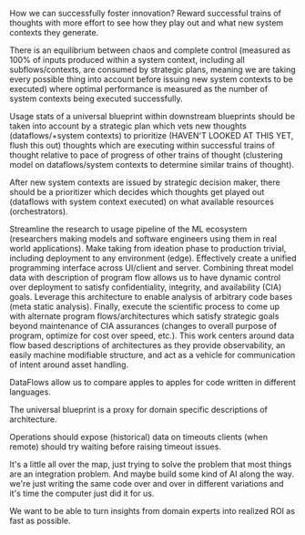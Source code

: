 How we can successfully foster innovation? Reward successful trains of thoughts with more effort to see how they play out and what new system contexts they generate.

There is an equilibrium between chaos and complete control (measured as 100% of inputs produced within a system context, including all subflows/contexts, are consumed by strategic plans, meaning we are taking every possible thing into account before issuing new system contexts to be executed) where optimal performance is measured as the number of system contexts being executed successfully.

Usage stats of a universal blueprint within downstream blueprints should be taken into account by a strategic plan which vets new thoughts (dataflows/+system contexts) to prioritize (HAVEN'T LOOKED AT THIS YET, flush this out) thoughts which are executing within successful trains of thought relative to pace of progress of other trains of thought (clustering model on dataflows/system contexts to determine similar trains of thought).

After new system contexts are issued by strategic decision maker, there should be a prioritizer which decides which thoughts get played out (dataflows with system context executed) on what available resources (orchestrators).

Streamline the research to usage pipeline of the ML ecosystem (researchers making models and software engineers using them in real world applications). Make taking from ideation phase to production trivial, including deployment to any environment (edge). Effectively create a unified programming interface across UI/client and server. Combining threat model data with description of program flow allows us to have dynamic control over deployment to satisfy confidentiality, integrity, and availability (CIA) goals. Leverage this architecture to enable analysis of arbitrary code bases (meta static analysis). Finally, execute the scientific process to come up with alternate program flows/architectures which satisfy strategic goals beyond maintenance of CIA assurances (changes to overall purpose of program, optimize for cost over speed, etc.). This work centers around data flow based descriptions of architectures as they provide observability, an easily machine modifiable structure, and act as a vehicle for communication of intent around asset handling.

DataFlows allow us to compare apples to apples for code written in different languages.

The universal blueprint is a proxy for domain specific descriptions of architecture.

Operations should expose (historical) data on timeouts clients (when remote) should try waiting before raising timeout issues.

It's a little all over the map, just trying to solve the problem that most things are an integration problem. And maybe build some kind of AI along the way. we're just writing the same code over and over in different variations and it's time the computer just did it for us.

We want to be able to turn insights from domain experts into realized ROI as fast as possible.